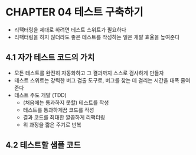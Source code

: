# CHAPTER 04 테스트 구축하기

-   리팩터링을 제대로 하려면 테스트 스위트가 필요하다
-   리팩터링을 하지 않더라도 좋은 테스트를 작성하는 일은 개발 효율을 높여준다

## 4.1 자가 테스트 코드의 가치

-   모든 테스트를 완전히 자동화하고 그 결과까지 스스로 검사하게 만들자
-   테스트 스위트는 강력한 버그 검출 도구로, 버그를 찾는 데 걸리는 시간을 대폭 줄여준다
-   테스트 주도 개발 (TDD)
    -   (처음에는 통과하지 못할) 테스트를 작성
    -   테스트를 통과하게끔 코드를 작성
    -   결과 코드를 최대한 깔끔하게 리팩터링
    -   위 과정을 짧은 주기로 반복

## 4.2 테스트할 샘플 코드

